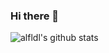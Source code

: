 ### Hi there 🐾
![alfldl's github stats](https://github-readme-stats.vercel.app/api?username=alfldl&theme=cobalt)  
